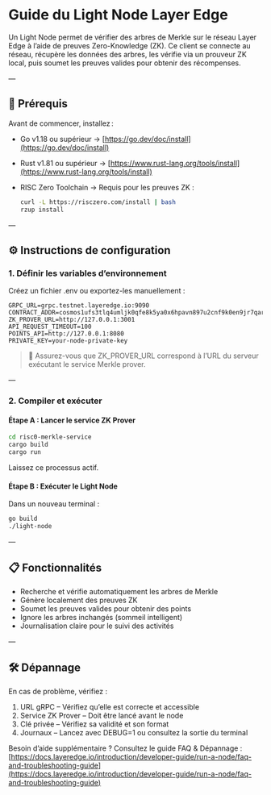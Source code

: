 # Guide du Light Node Layer Edge

Un Light Node permet de vérifier des arbres de Merkle sur le réseau Layer Edge à l’aide de preuves Zero-Knowledge (ZK). Ce client se connecte au réseau, récupère les données des arbres, les vérifie via un prouveur ZK local, puis soumet les preuves valides pour obtenir des récompenses.

—

## 🔧 Prérequis

Avant de commencer, installez :

* Go v1.18 ou supérieur → [https://go.dev/doc/install](https://go.dev/doc/install)
* Rust v1.81 ou supérieur → [https://www.rust-lang.org/tools/install](https://www.rust-lang.org/tools/install)
* RISC Zero Toolchain → Requis pour les preuves ZK :

  ```bash
  curl -L https://risczero.com/install | bash
  rzup install
  ```

—

## ⚙️ Instructions de configuration

### 1. Définir les variables d’environnement

Créez un fichier .env ou exportez-les manuellement :

```env
GRPC_URL=grpc.testnet.layeredge.io:9090
CONTRACT_ADDR=cosmos1ufs3tlq4umljk0qfe8k5ya0x6hpavn897u2cnf9k0en9jr7qarqqt56709
ZK_PROVER_URL=http://127.0.0.1:3001
API_REQUEST_TIMEOUT=100
POINTS_API=http://127.0.0.1:8080
PRIVATE_KEY=your-node-private-key
```

> 📌 Assurez-vous que ZK\_PROVER\_URL correspond à l’URL du serveur exécutant le service Merkle prover.

—

### 2. Compiler et exécuter

#### Étape A : Lancer le service ZK Prover

```bash
cd risc0-merkle-service
cargo build
cargo run
```

Laissez ce processus actif.

#### Étape B : Exécuter le Light Node

Dans un nouveau terminal :

```bash
go build
./light-node
```

—

## 📋 Fonctionnalités

* Recherche et vérifie automatiquement les arbres de Merkle
* Génère localement des preuves ZK
* Soumet les preuves valides pour obtenir des points
* Ignore les arbres inchangés (sommeil intelligent)
* Journalisation claire pour le suivi des activités

—

## 🛠 Dépannage

En cas de problème, vérifiez :

1. URL gRPC – Vérifiez qu’elle est correcte et accessible
2. Service ZK Prover – Doit être lancé avant le node
3. Clé privée – Vérifiez sa validité et son format
4. Journaux – Lancez avec DEBUG=1 ou consultez la sortie du terminal

Besoin d’aide supplémentaire ? Consultez le guide FAQ & Dépannage :
[https://docs.layeredge.io/introduction/developer-guide/run-a-node/faq-and-troubleshooting-guide](https://docs.layeredge.io/introduction/developer-guide/run-a-node/faq-and-troubleshooting-guide)


